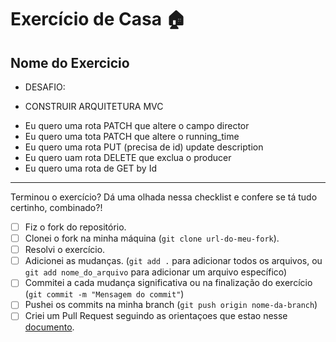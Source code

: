 # Exercício de Casa 🏠 

## Nome do Exercicio
-  DESAFIO:
*   CONSTRUIR ARQUITETURA MVC
-  Eu quero uma rota PATCH que altere o campo director 
-  Eu quero uma tota PATCH que altere o running_time
-  Eu quero uma rota PUT (precisa de id) update description
-  Eu quero uam rota DELETE que exclua o producer
-  Eu quero uma rota de GET by Id 


---

Terminou o exercício? Dá uma olhada nessa checklist e confere se tá tudo certinho, combinado?!

- [ ] Fiz o fork do repositório.
- [ ] Clonei o fork na minha máquina (`git clone url-do-meu-fork`).
- [ ] Resolvi o exercício.
- [ ] Adicionei as mudanças. (`git add .` para adicionar todos os arquivos, ou `git add nome_do_arquivo` para adicionar um arquivo específico)
- [ ] Commitei a cada mudança significativa ou na finalização do exercício (`git commit -m "Mensagem do commit"`)
- [ ] Pushei os commits na minha branch (`git push origin nome-da-branch`)
- [ ] Criei um Pull Request seguindo as orientaçoes que estao nesse [documento](https://github.com/mflilian/repo-example/blob/main/exercicios/para-casa/instrucoes-pull-request.md).
